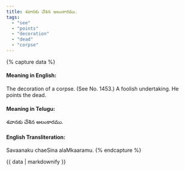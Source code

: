 ```yaml
---
title: శవానకు చేశిన అలంకారము.
tags:
  - "see"
  - "points"
  - "decoration"
  - "dead"
  - "corpse"
---
```


{% capture data %}
#### Meaning in English:
The decoration of a corpse.
(See No. 1453.)
A foolish undertaking.
He points the dead.

#### Meaning in Telugu:
శవానకు చేశిన అలంకారము.

#### English Transliteration:
Savaanaku chaeSina alaMkaaramu.
{% endcapture %}

<div class="notice">{{ data | markdownify }}</div>

